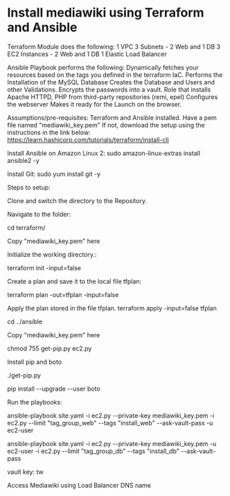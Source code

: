 <h1>Install mediawiki using Terraform and Ansible</h1>

Terraform Module does the following:
   1 VPC
   3 Subnets - 2 Web and 1 DB
   3 EC2 Instances - 2 Web and 1 DB
   1 Elastic Load Balancer

 Ansible Playbook performs the following:
    Dynamically fetches your resources based on the tags you defined in the terraform IaC.
    Performs the Installation of the MySQL Database
    Creates the Database and Users and other Validations.
    Encrypts the passwords into a vault.
    Role that installs Apache HTTPD, PHP from third-party repositories (remi, epel)
    Configures the webserver
    Makes it ready for the Launch on the browser.
    
 Assumptions/pre-requisites:
   Terraform and Ansible installed.
    Have a pem file named "mediawiki_key.pem"
    If not, download the setup using the instructions in the link below: 
    https://learn.hashicorp.com/tutorials/terraform/install-cli
       
 Install Ansible on Amazon Linux 2:
    sudo amazon-linux-extras install ansible2 -y
 
 Install Git:
    sudo yum install git -y

 Steps to setup:
 
 Clone and switch the directory to the Repository.

 Navigate to the folder:
 
 cd terraform/
 
 Copy "mediawiki_key.pem" here
 
 Initialize the working directory.:

 terraform init -input=false

 Create a plan and save it to the local file tfplan:

 terraform plan -out=tfplan -input=false
 
 Apply the plan stored in the file tfplan. terraform apply -input=false tfplan
 
 cd ../ansible
 
 Copy "mediawiki_key.pem" here
 
 chmod 755 get-pip.py ec2.py
  
 Install pip and boto
 
 ./get-pip.py

  pip install --upgrade --user boto
  
  Run the playbooks:
  
  ansible-playbook site.yaml -i ec2.py --private-key mediawiki_key.pem -i ec2.py --limit "tag_group_web" --tags "install_web" --ask-vault-pass -u ec2-user

  ansible-playbook site.yaml -i ec2.py --private-key mediawiki_key.pem -u ec2-user -i ec2.py --limit "tag_group_db" --tags "install_db" --ask-vault-pass
  
  vault key: tw
 
  Access Mediawiki using Load Balancer DNS name
